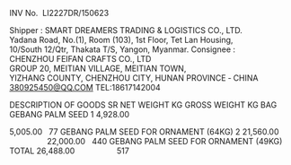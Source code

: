 INV No.  LI2227DR/150623

Shipper :
SMART DREAMERS TRADING & LOGISTICS CO., LTD.
Yadana Road, No.(1), Room (103), 1st Floor, Tet Lan Housing, 10/South 12/Qtr, Thakata T/S, Yangon, Myanmar.
Consignee :
CHENZHOU FEIFAN CRAFTS CO., LTD
GROUP 20, MEITIAN VILLAGE, MEITIAN TOWN, YIZHANG COUNTY, CHENZHOU CITY, HUNAN PROVINCE ‐ CHINA
380925450@QQ.COM TEL:18617142004

DESCRIPTION OF GOODS
SR
NET WEIGHT
KG
GROSS WEIGHT
KG
BAG
GEBANG PALM SEED
1
4,928.00
 
5,005.00
 
77
GEBANG PALM SEED FOR ORNAMENT (64KG)
2
21,560.00
                
22,000.00
 
440
GEBANG PALM SEED FOR ORNAMENT (49KG)
TOTAL
26,488.00
               
 
517
